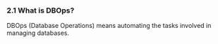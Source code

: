 ### 2.1 What is DBOps?
DBOps (Database Operations) means automating the tasks involved in managing databases.